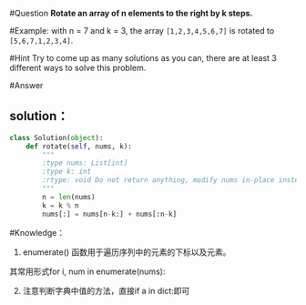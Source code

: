 #Question
**Rotate an array of n elements to the right by k steps.**

#Example:
with n = 7 and k = 3, the array `[1,2,3,4,5,6,7]` is rotated to `[5,6,7,1,2,3,4]`.

#Hint
Try to come up as many solutions as you can, there are at least 3 different ways to solve this problem.

#Answer

## solution：

```python
class Solution(object):
    def rotate(self, nums, k):
        """
        :type nums: List[int]
        :type k: int
        :rtype: void Do not return anything, modify nums in-place instead.
        """
        n = len(nums)
        k = k % n
        nums[:] = nums[n-k:] + nums[:n-k]
```

#Knowledge：

1. enumerate() 函数用于遍历序列中的元素的下标以及元素。

 其常用形式for i, num in enumerate(nums):



2. 注意判断字典中值的方法，直接if a in dict:即可


